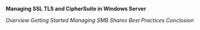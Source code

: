 **Managing SSL TLS and CipherSuite in Windows Server**

*Overview*
*Getting Started*
*Managing SMB Shares*
*Best Practices*
*Conclusion*
